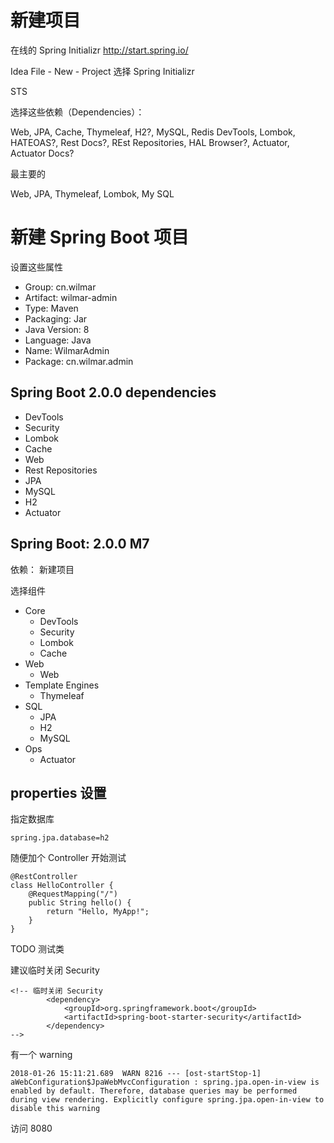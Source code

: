 # 新建项目

在线的 Spring Initializr http://start.spring.io/

Idea
File - New - Project
选择 Spring Initializr

STS


选择这些依赖（Dependencies）：

Web, JPA, Cache, Thymeleaf, H2?, MySQL, Redis
DevTools, Lombok, 
HATEOAS?, Rest Docs?, REst Repositories, HAL Browser?,
Actuator, Actuator Docs?

最主要的

Web, JPA, Thymeleaf, Lombok, My SQL


# 新建 Spring Boot 项目

设置这些属性
- Group: cn.wilmar
- Artifact: wilmar-admin
- Type: Maven
- Packaging: Jar
- Java Version: 8
- Language: Java
- Name: WilmarAdmin
- Package: cn.wilmar.admin

## Spring Boot 2.0.0 dependencies

- DevTools
- Security
- Lombok
- Cache
- Web
- Rest Repositories
- JPA
- MySQL
- H2
- Actuator

## Spring Boot: 2.0.0 M7


依赖：
新建项目

选择组件

- Core
  - DevTools
  - Security
  - Lombok
  - Cache
- Web
  - Web
- Template Engines
  - Thymeleaf
- SQL
  - JPA
  - H2
  - MySQL
- Ops
  - Actuator




## properties 设置
指定数据库

```
spring.jpa.database=h2
```


随便加个 Controller 开始测试


```
@RestController
class HelloController {
	@RequestMapping("/")
	public String hello() {
		return "Hello, MyApp!";
	}
}
```


TODO 测试类

建议临时关闭 Security

```
<!-- 临时关闭 Security
		<dependency>
			<groupId>org.springframework.boot</groupId>
			<artifactId>spring-boot-starter-security</artifactId>
		</dependency>
-->

```


有一个 warning

```
2018-01-26 15:11:21.689  WARN 8216 --- [ost-startStop-1] aWebConfiguration$JpaWebMvcConfiguration : spring.jpa.open-in-view is enabled by default. Therefore, database queries may be performed during view rendering. Explicitly configure spring.jpa.open-in-view to disable this warning
```


访问 8080